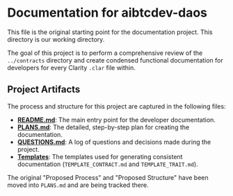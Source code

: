 # Documentation for aibtcdev-daos

This file is the original starting point for the documentation project. This directory is our working directory.

The goal of this project is to perform a comprehensive review of the `../contracts` directory and create condensed functional documentation for developers for every Clarity `.clar` file within.

## Project Artifacts

The process and structure for this project are captured in the following files:

- **[README.md](./README.md)**: The main entry point for the developer documentation.
- **[PLANS.md](./PLANS.md)**: The detailed, step-by-step plan for creating the documentation.
- **[QUESTIONS.md](./QUESTIONS.md)**: A log of questions and decisions made during the project.
- **[Templates](./TEMPLATE_CONTRACT.md)**: The templates used for generating consistent documentation (`TEMPLATE_CONTRACT.md` and `TEMPLATE_TRAIT.md`).

The original "Proposed Process" and "Proposed Structure" have been moved into `PLANS.md` and are being tracked there.
